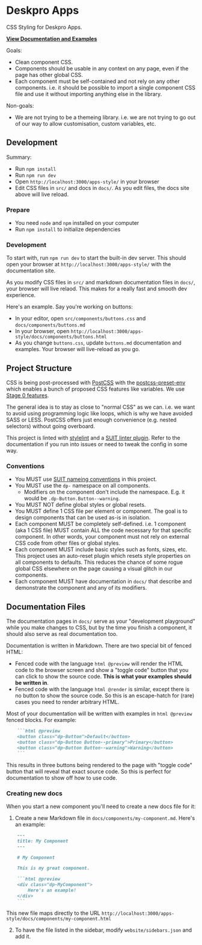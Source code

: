 Deskpro Apps
============

CSS Styling for Deskpro Apps.

**[View Documentation and Examples](https://deskpro.github.io/apps-style/)**

Goals:

* Clean component CSS.
* Components should be usable in any context on any page, even if the page has other global CSS.
* Each component must be self-contained and not rely on any other components. i.e. it should be possible to import a single component CSS file and use it without importing anything else in the library.

Non-goals:

* We are not trying to be a themeing library. i.e. we are not trying to go out of our way to allow customisation, custom variables, etc.


Development
-----------

Summary:

* Run `npm install`
* Run `npm run dev`
* Open `http://localhost:3000/apps-style/` in your browser
* Edit CSS files in `src/` and docs in `docs/`. As you edit files, the docs site above will live reload.

### Prepare

* You need `node` and `npm` installed on your computer
* Run `npm install` to initialize dependencies

### Development

To start with, run `npm run dev` to start the built-in dev server. This should open your browser at `http://localhost:3000/apps-style/` with the documentation site.

As you modify CSS files in `src/` and markdown documentation files in `docs/`, your browser will live relaod. This makes for a really fast and smooth dev experience.

Here's an example. Say you're working on buttons:

* In your editor, open `src/components/buttons.css` and `docs/components/buttons.md`
* In your browser, open `http://localhost:3000/apps-style/docs/components/buttons.html`
* As you change `buttons.css`, update `buttons.md` documentation and examples. Your browser will live-reload as you go.

Project Structure
-----------------

CSS is being post-processed with [PostCSS](https://postcss.org/) with the [postcss-preset-env](https://preset-env.cssdb.org/) which enables a bunch of proposed CSS features like variables. We use [Stage 0 features](https://preset-env.cssdb.org/features).

The general idea is to stay as close to "normal CSS" as we can. i.e. we want to avoid using programming logic like loops, which is why we have avoided SASS or LESS. PostCSS offers just enough convenience (e.g. nested selectors) without going overboard.

This project is linted with [stylelint](https://stylelint.io/) and a [SUIT linter plugin](https://github.com/postcss/postcss-bem-linter). Refer to the documentation if you run into issues or need to tweak the config in some way.

### Conventions

* You MUST use [SUIT nameing conventions](https://github.com/suitcss/suit/blob/master/doc/naming-conventions.md) in this project.
* You MUST use the `dp-` namespace on all components.
  * Modifiers on the component don't include the namespace. E.g. it would be `.dp-Button.Button--warning`.
* You MUST NOT define global styles or global resets.
* You MUST define 1 CSS file per element or component. The goal is to design components that can be used as-is in isolation.
* Each component MUST be completely self-defined. i.e. 1 component (aka 1 CSS file) MUST contain ALL the code necessary for that specific component. In other words, your component must not rely on external CSS code from other files or global styles.
* Each component MUST include basic styles such as fonts, sizes, etc. This project uses an auto-reset plugin which resets style properties on all components to defaults. This reduces the chance of some rogue global CSS elsewhere on the page causing a visual glitch in our components.
* Each component MUST have documentation in `docs/` that describe and demonstrate the component and any of its modifiers.

Documentation Files
-------------------

The documentation pages in `docs/` serve as your "development playground" while you make changes to CSS, but by the time you finish a component, it should also serve as real documentation too.

Documentation is written in Markdown. There are two special bit of fenced HTML:

* Fenced code with the language `html @preview` will render the HTML code to the browser screen and show a "toggle code" button that you can click to show the source code. **This is what your examples should be written in**.
* Fenced code with the language `html @render` is similar, except there is no button to show the source code. So this is an escape-hatch for (rare) cases you need to render arbitrary HTML.

Most of your documentation will be written with examples in `html @preview` fenced blocks. For example:

```markdown
    ```html @preview
    <button class="dp-Button">Default</button>
    <button class="dp-Button Button--primary">Primary</button>
    <button class="dp-Button Button--warning">Warning</button>
    ```
```

This results in three buttons being rendered to the page with "toggle code" button that will reveal that exact source code. So this is perfect for documentation to show off how to use code.

### Creating new docs

When you start a new component you'll need to create a new docs file for it:

1) Create a new Markdown file in `docs/components/my-component.md`. Here's an example:

```markdown
    ---
    title: My Component
    ---

    # My Component

    This is my great component.

    ```html @preview
    <div class="dp-MyComponent">
        Here's an example!
    </div>
    ```
```

This new file maps directly to the URL `http://localhost:3000/apps-style/docs/components/my-component.html`

2) To have the file listed in the sidebar, modify `website/sidebars.json` and add it.
